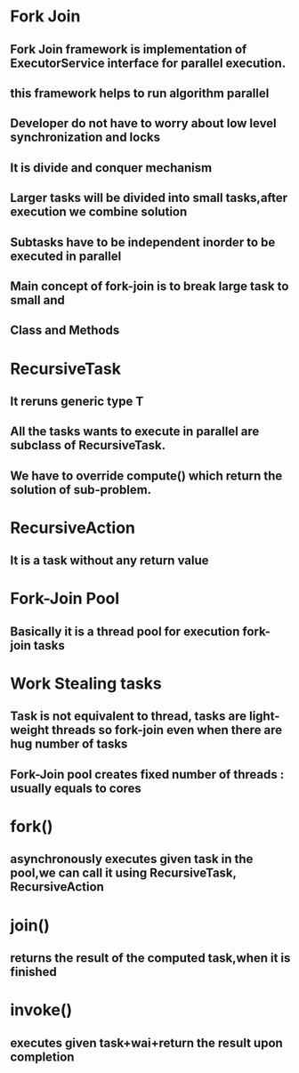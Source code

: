 # Fork Join
## Fork Join framework is implementation of ExecutorService interface for parallel execution.
## this framework helps to run algorithm parallel 
## Developer do not have to worry about low level synchronization and locks
## It is divide and conquer mechanism 
## Larger tasks will be divided into small tasks,after execution we combine solution
## Subtasks have to be independent inorder to be executed in parallel
## Main concept of fork-join is to break large task to small and 

## Class and Methods
# RecursiveTask 
## It reruns generic type T
## All the tasks wants to execute in parallel are subclass of RecursiveTask.
## We have to override compute() which return the solution of sub-problem.

# RecursiveAction 
## It is a task without any return value

# Fork-Join Pool
## Basically it is a thread pool for execution fork-join tasks
# Work Stealing tasks
## Task is not equivalent to thread, tasks are light-weight threads so fork-join even when there are hug number of tasks
## Fork-Join pool creates fixed number of threads : usually  equals to cores 

# fork()
## asynchronously executes given task in the pool,we can call it using RecursiveTask<T>, RecursiveAction
# join() 
## returns the result of the computed task,when it is finished
# invoke() 
## executes given task+wai+return the result upon completion

